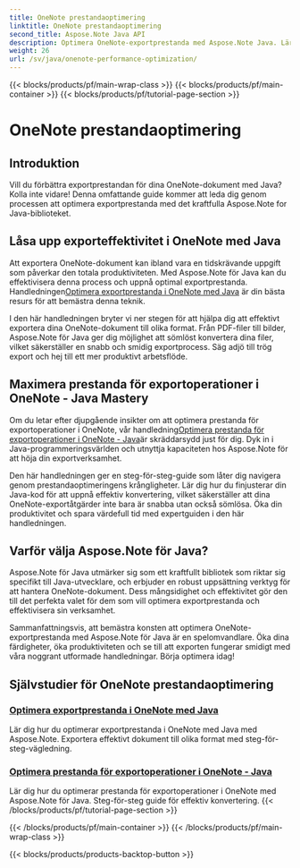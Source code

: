 ```yaml
---
title: OneNote prestandaoptimering
linktitle: OneNote prestandaoptimering
second_title: Aspose.Note Java API
description: Optimera OneNote-exportprestanda med Aspose.Note Java. Lär dig effektiv dokumentkonvertering till olika format med steg-för-steg-vägledning för förbättrad produktivitet.
weight: 26
url: /sv/java/onenote-performance-optimization/
---
```


{{< blocks/products/pf/main-wrap-class >}}
{{< blocks/products/pf/main-container >}}
{{< blocks/products/pf/tutorial-page-section >}}

# OneNote prestandaoptimering


## Introduktion

Vill du förbättra exportprestandan för dina OneNote-dokument med Java? Kolla inte vidare! Denna omfattande guide kommer att leda dig genom processen att optimera exportprestanda med det kraftfulla Aspose.Note for Java-biblioteket.

## Låsa upp exporteffektivitet i OneNote med Java

 Att exportera OneNote-dokument kan ibland vara en tidskrävande uppgift som påverkar den totala produktiviteten. Med Aspose.Note för Java kan du effektivisera denna process och uppnå optimal exportprestanda. Handledningen[Optimera exportprestanda i OneNote med Java](./optimize-export-performance/) är din bästa resurs för att bemästra denna teknik.

I den här handledningen bryter vi ner stegen för att hjälpa dig att effektivt exportera dina OneNote-dokument till olika format. Från PDF-filer till bilder, Aspose.Note för Java ger dig möjlighet att sömlöst konvertera dina filer, vilket säkerställer en snabb och smidig exportprocess. Säg adjö till trög export och hej till ett mer produktivt arbetsflöde.

## Maximera prestanda för exportoperationer i OneNote - Java Mastery

 Om du letar efter djupgående insikter om att optimera prestanda för exportoperationer i OneNote, vår handledning[Optimera prestanda för exportoperationer i OneNote - Java](./optimize-performance-consequent-export/)är skräddarsydd just för dig. Dyk in i Java-programmeringsvärlden och utnyttja kapaciteten hos Aspose.Note för att höja din exportverksamhet.

Den här handledningen ger en steg-för-steg-guide som låter dig navigera genom prestandaoptimeringens krångligheter. Lär dig hur du finjusterar din Java-kod för att uppnå effektiv konvertering, vilket säkerställer att dina OneNote-exportåtgärder inte bara är snabba utan också sömlösa. Öka din produktivitet och spara värdefull tid med expertguiden i den här handledningen.

## Varför välja Aspose.Note för Java?

Aspose.Note för Java utmärker sig som ett kraftfullt bibliotek som riktar sig specifikt till Java-utvecklare, och erbjuder en robust uppsättning verktyg för att hantera OneNote-dokument. Dess mångsidighet och effektivitet gör den till det perfekta valet för dem som vill optimera exportprestanda och effektivisera sin verksamhet.

Sammanfattningsvis, att bemästra konsten att optimera OneNote-exportprestanda med Aspose.Note för Java är en spelomvandlare. Öka dina färdigheter, öka produktiviteten och se till att exporten fungerar smidigt med våra noggrant utformade handledningar. Börja optimera idag!
## Självstudier för OneNote prestandaoptimering
### [Optimera exportprestanda i OneNote med Java](./optimize-export-performance/)
Lär dig hur du optimerar exportprestanda i OneNote med Java med Aspose.Note. Exportera effektivt dokument till olika format med steg-för-steg-vägledning.
### [Optimera prestanda för exportoperationer i OneNote - Java](./optimize-performance-consequent-export/)
Lär dig hur du optimerar prestanda för exportoperationer i OneNote med Aspose.Note för Java. Steg-för-steg guide för effektiv konvertering.
{{< /blocks/products/pf/tutorial-page-section >}}

{{< /blocks/products/pf/main-container >}}
{{< /blocks/products/pf/main-wrap-class >}}

{{< blocks/products/products-backtop-button >}}
